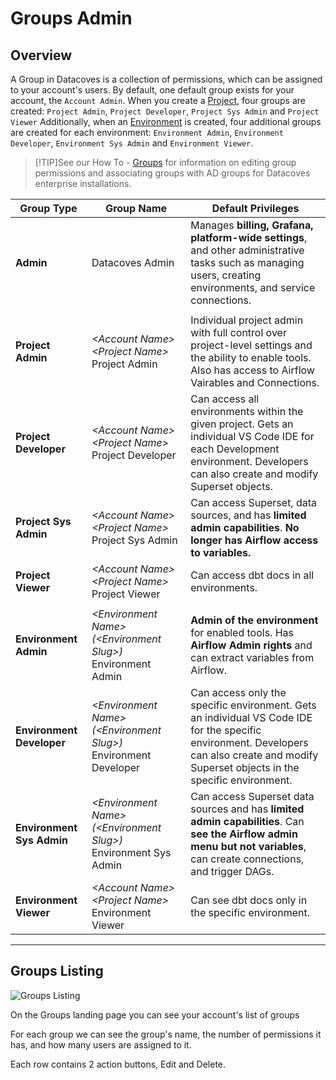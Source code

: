 # Groups Admin

## Overview

A Group in Datacoves is a collection of permissions, which can be assigned to your account's users.
By default, one default group exists for your account, the `Account Admin`. When you create a [Project](/reference/admin-menu/projects.md), four groups are created: `Project Admin`, `Project Developer`, `Project Sys Admin` and `Project Viewer` Additionally, when an [Environment](/reference/admin-menu/environments.md) is created, four additional groups are created for each environment: `Environment Admin`, `Environment Developer`, `Environment Sys Admin` and `Environment Viewer`.

>[!TIP]See our How To - [Groups](how-tos/datacoves/how_to_groups.md) for information on editing group permissions and associating groups with AD groups for Datacoves enterprise installations.

| **Group Type**              | **Group Name**                                          | **Default Privileges**                                                                                         |
|----------------------------|--------------------------------------------------------|--------------------------------------------------------------------------------------------------------------|
| **Admin**                  | Datacoves Admin                                           | Manages **billing, Grafana, platform-wide settings**, and other administrative tasks such as managing users, creating environments, and service connections. |
|                            |                                                        |                                                                                                              |
| **Project Admin**          | _\<Account Name\> \<Project Name\>_ Project Admin     | Individual project admin with full control over project-level settings and the ability to enable tools. Also has access to Airflow Vairables and Connections. |
| **Project Developer**      | _\<Account Name\> \<Project Name\>_ Project Developer | Can access all environments within the given project. Gets an individual VS Code IDE for each Development environment. Developers can also create and modify Superset objects. |
| **Project Sys Admin**      | _\<Account Name\> \<Project Name\>_ Project Sys Admin | Can access Superset, data sources, and has **limited admin capabilities**. **No longer has Airflow access to variables.** |
| **Project Viewer**         | _\<Account Name\> \<Project Name\>_ Project Viewer    | Can access dbt docs in all environments. |
|                            |                                                        |                                                                                                              |
| **Environment Admin**      | _\<Environment Name\> (\<Environment Slug\>)_ Environment Admin | **Admin of the environment** for enabled tools. Has **Airflow Admin rights** and can extract variables from Airflow. |
| **Environment Developer**  | _\<Environment Name\> (\<Environment Slug\>)_ Environment Developer | Can access only the specific environment. Gets an individual VS Code IDE for the specific environment. Developers can also create and modify Superset objects in the specific environment. |
| **Environment Sys Admin**  | _\<Environment Name\> (\<Environment Slug\>)_ Environment Sys Admin | Can access Superset data sources and has **limited admin capabilities**. Can **see the Airflow admin menu but not variables**, can create connections, and trigger DAGs. |
| **Environment Viewer**     | _\<Account Name\> \<Project Name\>_ Environment Viewer | Can see dbt docs only in the specific environment. |

---
## Groups Listing

![Groups Listing](./assets/groups_listing.gif)

On the Groups landing page you can see your account's list of groups

For each group we can see the group's name, the number of permissions it has, and how many users are assigned to it.

Each row contains 2 action buttons, Edit and Delete.